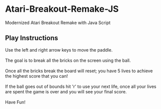 # Atari-Breakout-Remake-JS
Modernized Atari Breakout Remake with Java Script

## Play Instructions
Use the left and right arrow keys to move the paddle. <br />
<br />
The goal is to break all the bricks on the screen using the ball. <br />
<br />
Once all the bricks break the board will reset; you have 5 lives to achieve the highest score that you can!<br />
<br />
If the ball goes out of bounds hit 'r' to use your next life, once all your lives are spent the game is over and you will see your final score.<br />
<br />
Have Fun!
